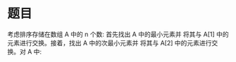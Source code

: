 # 题目

考虑排序存储在数组 A 中的 n 个数: 首先找出 A 中的最小元素并
将其与 A[1] 中的元素进行交换。接着，找出 A 中的次最小元素并
将其与 A[2] 中的元素进行交换。对 A 中:
